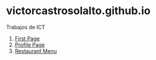 # victorcastrosolalto.github.io
Trabajos de ICT
1. [First Page](FirstPage.html)
2. [Profile Page](ProfilePageV.html)
3. [Restaurant Menu](RestaurantMenuV.html)
